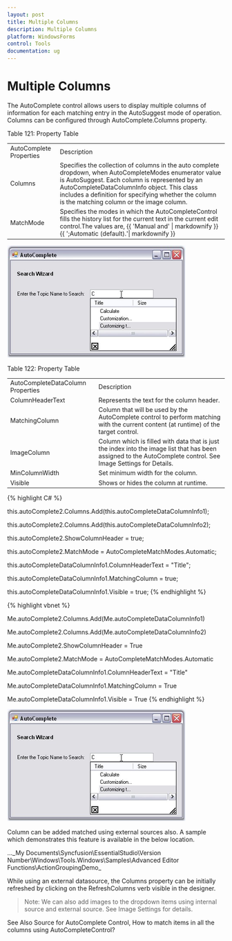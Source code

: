 ```yaml
---
layout: post
title: Multiple Columns
description: Multiple Columns
platform: WindowsForms
control: Tools
documentation: ug
---
```




# Multiple Columns

The AutoComplete control allows users to display multiple columns of information for each matching entry in the AutoSuggest mode of operation. Columns can be configured through AutoComplete.Columns property. 

Table 121: Property Table

<table>
<tr>
<td>
AutoComplete Properties</td><td>
Description</td></tr>
<tr>
<td>
Columns</td><td>
Specifies the collection of columns in the auto complete dropdown, when AutoCompleteModes enumerator value is AutoSuggest. Each column is represented by an AutoCompleteDataColumnInfo object. This class includes a definition for specifying whether the column is the matching column or the image column. </td></tr>
<tr>
<td>
MatchMode</td><td>
Specifies the modes in which the AutoCompleteControl fills the history list for the current text in the current edit control.The values are, {{ 'Manual and'  | markdownify }}{{ ';Automatic (default).'| markdownify }}</td></tr>
</table>


 ![](AutoComplete-Controls-Images/Overview_img32.jpeg) 



Table 122: Property Table

<table>
<tr>
<td>
AutoCompleteDataColumn Properties</td><td>
Description</td></tr>
<tr>
<td>
ColumnHeaderText</td><td>
Represents the text for the column header.</td></tr>
<tr>
<td>
MatchingColumn</td><td>
Column that will be used by the AutoComplete control to perform matching with the current content (at runtime) of the target control.</td></tr>
<tr>
<td>
ImageColumn</td><td>
Column which is filled with data that is just the index into the image list that has been assigned to the AutoComplete control. See Image Settings for Details.</td></tr>
<tr>
<td>
MinColumnWidth</td><td>
Set minimum width for the column.</td></tr>
<tr>
<td>
Visible</td><td>
Shows or hides the column at runtime.</td></tr>
</table>



{% highlight C# %}



this.autoComplete2.Columns.Add(this.autoCompleteDataColumnInfo1);

this.autoComplete2.Columns.Add(this.autoCompleteDataColumnInfo2);

this.autoComplete2.ShowColumnHeader = true;

this.autoComplete2.MatchMode = AutoCompleteMatchModes.Automatic;



this.autoCompleteDataColumnInfo1.ColumnHeaderText = "Title";

this.autoCompleteDataColumnInfo1.MatchingColumn = true;

this.autoCompleteDataColumnInfo1.Visible = true;
{% endhighlight %}


{% highlight vbnet %}





Me.autoComplete2.Columns.Add(Me.autoCompleteDataColumnInfo1)

Me.autoComplete2.Columns.Add(Me.autoCompleteDataColumnInfo2)

Me.autoComplete2.ShowColumnHeader = True

Me.autoComplete2.MatchMode = AutoCompleteMatchModes.Automatic



Me.autoCompleteDataColumnInfo1.ColumnHeaderText = "Title"

Me.autoCompleteDataColumnInfo1.MatchingColumn = True

Me.autoCompleteDataColumnInfo1.Visible = True
{% endhighlight %}


 ![](AutoComplete-Controls-Images/Overview_img33.jpeg) 


Column can be added matched using external sources also. A sample which demonstrates this feature is available in the below location.

…\_My Documents\Syncfusion\EssentialStudio\Version Number\Windows\Tools.Windows\Samples\Advanced Editor Functions\ActionGroupingDemo_

While using an external datasource, the Columns property can be initially refreshed by clicking on the RefreshColumns verb visible in the designer.



> Note: We can also add images to the dropdown items using internal source and external source. See Image Settings for details.

 See Also
 Source for AutoComplete Control, How to match items in all the columns using AutoCompleteControl?